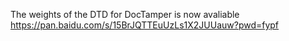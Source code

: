 The weights of the DTD for DocTamper is now avaliable https://pan.baidu.com/s/15BrJQTTEuUzLs1X2JUUauw?pwd=fypf
